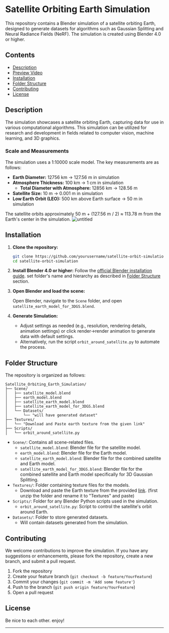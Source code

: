 # Satellite Orbiting Earth Simulation

This repository contains a Blender simulation of a satellite orbiting Earth, designed to generate datasets for algorithms such as Gaussian Splitting and Neural Radiance Fields (NeRF). The simulation is created using Blender 4.0 or higher.

## Contents

- [Description](#description)
- [Preview Video](https://youtu.be/rEmmlN9yqSI)
- [Installation](#installation)
- [Folder Structure](#folder-structure)
- [Contributing](#contributing)
- [License](#license)

## Description

The simulation showcases a satellite orbiting Earth, capturing data for use in various computational algorithms. This simulation can be utilized for research and development in fields related to computer vision, machine learning, and 3D graphics.

### Scale and Measurements

The simulation uses a 1:10000 scale model. The key measurements are as follows:

- **Earth Diameter:** 12756 km → 127.56 m in simulation
- **Atmosphere Thickness:** 100 km → 1 cm in simulation
  - **Total Diameter with Atmosphere:** 12856 km → 128.56 m
- **Satellite Size:** 10 m → 0.001 m in simulation
- **Low Earth Orbit (LEO):** 500 km above Earth surface → 50 m in simulation

The satellite orbits approximately 50 m + (127.56 m / 2) ≈ 113.78 m from the Earth's center in the simulation.
![untitled](https://github.com/abhismirai10/Satellite_Orbiting_Earth_Simulation/assets/121724635/7eab0dbb-c426-4a92-a2b9-f11ae0912bff)


## Installation

1. **Clone the repository:**

   ```sh
   git clone https://github.com/yourusername/satellite-orbit-simulation.git
   cd satellite-orbit-simulation
   ```

2. **Install Blender 4.0 or higher:** Follow the [official Blender installation guide](https://www.blender.org/download/). set folder's name and hierarchy as described in [Folder Structure](#folder-structure) section.

3. **Open Blender and load the scene:**

   Open Blender, navigate to the `Scene` folder, and open `satellite_earth_model_for_3DGS.blend`.

4. **Generate Simulation:**

   - Adjust settings as needed (e.g., resolution, rendering details, animation settings) or click render->render animation to generate data with
     default settings.
   - Alternatively, run the script `orbit_around_satellite.py` to automate the process.


## Folder Structure

The repository is organized as follows:

```
Satellite_Orbiting_Earth_Simulation/
├── Scene/
│   ├── satellite_model.blend
│   ├── earth_model.blend
│   ├── satellite_earth_model.blend
│   ├── satellite_earth_model_for_3DGS.blend
│   └── Datasets/
│       └── "will have generated dataset"
├── Textures/
│   └── "Download and Paste earth texture from the given link"
├── Scripts/
│   └── orbit_around_satellite.py
```

- `Scene/`: Contains all scene-related files.
  - `satellite_model.blend`: Blender file for the satellite model.
  - `earth_model.blend`: Blender file for the Earth model.
  - `satellite_earth_model.blend`: Blender file for the combined satellite and Earth model.
  - `satellite_earth_model_for_3DGS.blend`: Blender file for the combined satellite and Earth model specifically for 3D Gaussian Splitting.
- `Textures/`: Folder containing texture files for the models.
  - Download and paste the Earth texture from the provided [link](https://www.dropbox.com/scl/fo/f2skfbz0rla3fsx6obozq/ALqcuBhd0nejWNdZuNJWIzk?rlkey=mhp62ord46wv7kt8afqhm20dq&e=1&dl=0). (first unzip the folder and rename it to "Textures" and paste)
- `Scripts/`: Folder for any Blender Python scripts used in the simulation.
  - `orbit_around_satellite.py`: Script to control the satellite's orbit around Earth.
- `Datasets/`: Folder to store generated datasets.
  - Will contain datasets generated from the simulation.

## Contributing

We welcome contributions to improve the simulation. If you have any suggestions or enhancements, please fork the repository, create a new branch, and submit a pull request.

1. Fork the repository
2. Create your feature branch (`git checkout -b feature/YourFeature`)
3. Commit your changes (`git commit -m 'Add some feature'`)
4. Push to the branch (`git push origin feature/YourFeature`)
5. Open a pull request

## License

Be nice to each other. enjoy!

---
